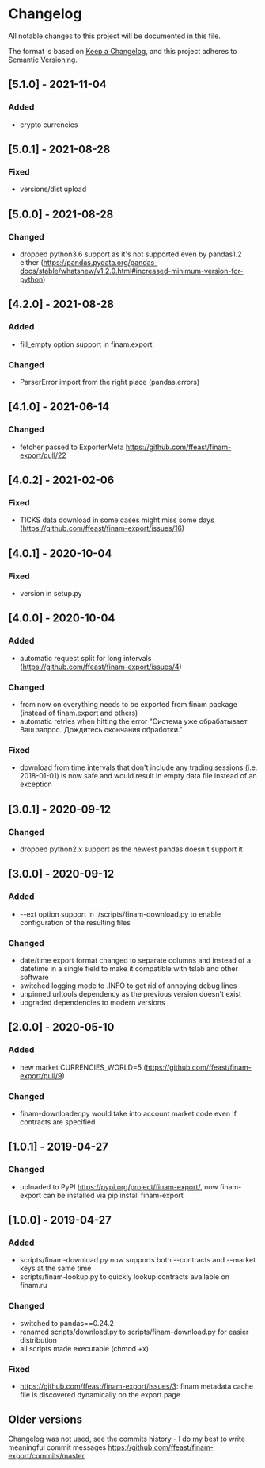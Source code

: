 # Changelog
All notable changes to this project will be documented in this file.

The format is based on [Keep a Changelog](https://keepachangelog.com/en/1.0.0/),
and this project adheres to [Semantic Versioning](https://semver.org/spec/v2.0.0.html).

## [5.1.0] - 2021-11-04
### Added
- crypto currencies

## [5.0.1] - 2021-08-28
### Fixed
- versions/dist upload

## [5.0.0] - 2021-08-28
### Changed
- dropped python3.6 support as it's not supported even by pandas1.2 either (https://pandas.pydata.org/pandas-docs/stable/whatsnew/v1.2.0.html#increased-minimum-version-for-python)

## [4.2.0] - 2021-08-28
### Added
- fill_empty option support in finam.export

### Changed
- ParserError import from the right place (pandas.errors)

## [4.1.0] - 2021-06-14
### Changed
- fetcher passed to ExporterMeta https://github.com/ffeast/finam-export/pull/22

## [4.0.2] - 2021-02-06
### Fixed
- TICKS data download in some cases might miss some days (https://github.com/ffeast/finam-export/issues/16)

## [4.0.1] - 2020-10-04
### Fixed
- version in setup.py

## [4.0.0] - 2020-10-04
### Added
- automatic request split for long intervals (https://github.com/ffeast/finam-export/issues/4)
### Changed
- from now on everything needs to be exported from finam package (instead of finam.export and others)
- automatic retries when hitting the error "Система уже обрабатывает Ваш запрос. Дождитесь окончания обработки."
### Fixed
- download from time intervals that don't include any trading sessions (i.e. 2018-01-01) is now safe and would result in empty data file instead of an exception

## [3.0.1] - 2020-09-12
### Changed
- dropped python2.x support as the newest pandas doesn't support it

## [3.0.0] - 2020-09-12
### Added
- --ext option support in ./scripts/finam-download.py to enable configuration of the resulting files
### Changed
- date/time export format changed to separate columns <DATE> and <TIME> instead of a datetime in a single <DATE> field to make it compatible with tslab and other software
- switched logging mode to .INFO to get rid of annoying debug lines
- unpinned urltools dependency as the previous version doesn't exist
- upgraded dependencies to modern versions

## [2.0.0] - 2020-05-10
### Added
- new market CURRENCIES_WORLD=5 (https://github.com/ffeast/finam-export/pull/9)
### Changed
- finam-downloader.py would take into account market code even if contracts are specified

## [1.0.1] - 2019-04-27
### Changed
- uploaded to PyPI https://pypi.org/project/finam-export/, now finam-export can be installed via pip install finam-export

## [1.0.0] - 2019-04-27
### Added
- scripts/finam-download.py now supports both --contracts and --market keys at the same time
- scripts/finam-lookup.py to quickly lookup contracts available on finam.ru

### Changed
- switched to pandas==0.24.2
- renamed scripts/download.py to scripts/finam-download.py for easier distribution
- all scripts made executable (chmod +x)

### Fixed
- https://github.com/ffeast/finam-export/issues/3: finam metadata cache file is discovered dynamically on the export page

## Older versions
Changelog was not used, see the commits history - I do my best to write meaningful commit messages https://github.com/ffeast/finam-export/commits/master
